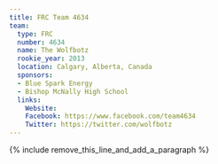 ```yaml
---
title: FRC Team 4634
team:
  type: FRC
  number: 4634
  name: The Wolfbotz
  rookie_year: 2013
  location: Calgary, Alberta, Canada
  sponsors:
  - Blue Spark Energy
  - Bishop McNally High School
  links:
    Website:
    Facebook: https://www.facebook.com/team4634
    Twitter: https://twitter.com/wolfbotz
---
```


{% include remove_this_line_and_add_a_paragraph %}